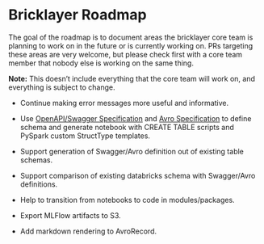 # Bricklayer Roadmap

The goal of the roadmap is to document areas the bricklayer core team is
planning to work on in the future or is currently working on. PRs
targeting these areas are very welcome, but please check first with a
core team member that nobody else is working on the same thing.

**Note:** This doesn’t include everything that the core team will work
on, and everything is subject to change.

- Continue making error messages more useful and informative.

- Use [OpenAPI/Swagger Specification](https://swagger.io/specification/) and 
[Avro Specification](https://avro.apache.org/docs/current/gettingstartedpython.html) 
to define schema and generate notebook with CREATE TABLE scripts and PySpark 
custom StructType templates.

- Support generation of Swagger/Avro definition out of existing table schemas.

- Support comparison of existing databricks schema with Swagger/Avro definitions.

- Help to transition from notebooks to code in modules/packages.

- Export MLFlow artifacts to S3.

- Add markdown rendering to AvroRecord.
